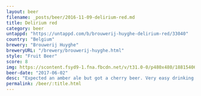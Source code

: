 ```yaml
---
layout: beer
filename: _posts/beer/2016-11-09-delirium-red.md
title: Delirium red
category: beer
untappd: "https://untappd.com/b/brouwerij-huyghe-delirium-red/33040"
country: "Belgium"
brewery: "Brouwerij Huyghe"
breweryURL: "/brewery/brouwerij-huyghe.html"
style: "Fruit Beer"
score: 8
img: https://scontent.fsyd9-1.fna.fbcdn.net/v/t31.0-0/p480x480/18815406_10155271709623745_4779515099071548373_o.jpg?_nc_cat=105&_nc_sid=e007fa&_nc_ohc=QGFb3kuMboQAX9QBxZC&_nc_ht=scontent.fsyd9-1.fna&tp=6&oh=c0af6344126b4b3c52d4e43db94d5648&oe=5F92FA58
beer-date: "2017-06-02"
desc: "Expected an amber ale but got a cherry beer. Very easy drinking and refreshing without the fruit being too strong"
permalink: /beer/:title.html
---
```

